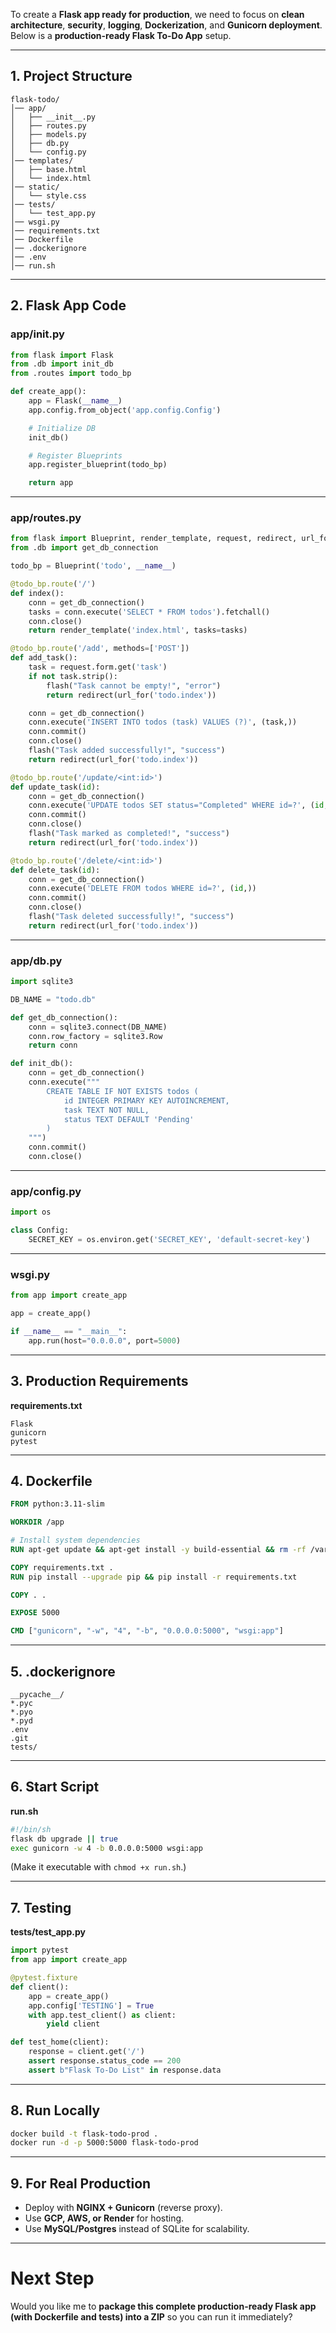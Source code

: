 To create a **Flask app ready for production**, we need to focus on **clean architecture**, **security**, **logging**, **Dockerization**, and **Gunicorn deployment**. Below is a **production-ready Flask To-Do App** setup.

---

## **1. Project Structure**

```
flask-todo/
│── app/
│   ├── __init__.py
│   ├── routes.py
│   ├── models.py
│   ├── db.py
│   └── config.py
│── templates/
│   ├── base.html
│   └── index.html
│── static/
│   └── style.css
│── tests/
│   └── test_app.py
│── wsgi.py
│── requirements.txt
│── Dockerfile
│── .dockerignore
│── .env
│── run.sh
```

---

## **2. Flask App Code**

### **app/**init**.py**

```python
from flask import Flask
from .db import init_db
from .routes import todo_bp

def create_app():
    app = Flask(__name__)
    app.config.from_object('app.config.Config')

    # Initialize DB
    init_db()

    # Register Blueprints
    app.register_blueprint(todo_bp)

    return app
```

---

### **app/routes.py**

```python
from flask import Blueprint, render_template, request, redirect, url_for, flash
from .db import get_db_connection

todo_bp = Blueprint('todo', __name__)

@todo_bp.route('/')
def index():
    conn = get_db_connection()
    tasks = conn.execute('SELECT * FROM todos').fetchall()
    conn.close()
    return render_template('index.html', tasks=tasks)

@todo_bp.route('/add', methods=['POST'])
def add_task():
    task = request.form.get('task')
    if not task.strip():
        flash("Task cannot be empty!", "error")
        return redirect(url_for('todo.index'))

    conn = get_db_connection()
    conn.execute('INSERT INTO todos (task) VALUES (?)', (task,))
    conn.commit()
    conn.close()
    flash("Task added successfully!", "success")
    return redirect(url_for('todo.index'))

@todo_bp.route('/update/<int:id>')
def update_task(id):
    conn = get_db_connection()
    conn.execute('UPDATE todos SET status="Completed" WHERE id=?', (id,))
    conn.commit()
    conn.close()
    flash("Task marked as completed!", "success")
    return redirect(url_for('todo.index'))

@todo_bp.route('/delete/<int:id>')
def delete_task(id):
    conn = get_db_connection()
    conn.execute('DELETE FROM todos WHERE id=?', (id,))
    conn.commit()
    conn.close()
    flash("Task deleted successfully!", "success")
    return redirect(url_for('todo.index'))
```

---

### **app/db.py**

```python
import sqlite3

DB_NAME = "todo.db"

def get_db_connection():
    conn = sqlite3.connect(DB_NAME)
    conn.row_factory = sqlite3.Row
    return conn

def init_db():
    conn = get_db_connection()
    conn.execute("""
        CREATE TABLE IF NOT EXISTS todos (
            id INTEGER PRIMARY KEY AUTOINCREMENT,
            task TEXT NOT NULL,
            status TEXT DEFAULT 'Pending'
        )
    """)
    conn.commit()
    conn.close()
```

---

### **app/config.py**

```python
import os

class Config:
    SECRET_KEY = os.environ.get('SECRET_KEY', 'default-secret-key')
```

---

### **wsgi.py**

```python
from app import create_app

app = create_app()

if __name__ == "__main__":
    app.run(host="0.0.0.0", port=5000)
```

---

## **3. Production Requirements**

**requirements.txt**

```
Flask
gunicorn
pytest
```

---

## **4. Dockerfile**

```dockerfile
FROM python:3.11-slim

WORKDIR /app

# Install system dependencies
RUN apt-get update && apt-get install -y build-essential && rm -rf /var/lib/apt/lists/*

COPY requirements.txt .
RUN pip install --upgrade pip && pip install -r requirements.txt

COPY . .

EXPOSE 5000

CMD ["gunicorn", "-w", "4", "-b", "0.0.0.0:5000", "wsgi:app"]
```

---

## **5. .dockerignore**

```
__pycache__/
*.pyc
*.pyo
*.pyd
.env
.git
tests/
```

---

## **6. Start Script**

**run.sh**

```bash
#!/bin/sh
flask db upgrade || true
exec gunicorn -w 4 -b 0.0.0.0:5000 wsgi:app
```

(Make it executable with `chmod +x run.sh`.)

---

## **7. Testing**

**tests/test\_app.py**

```python
import pytest
from app import create_app

@pytest.fixture
def client():
    app = create_app()
    app.config['TESTING'] = True
    with app.test_client() as client:
        yield client

def test_home(client):
    response = client.get('/')
    assert response.status_code == 200
    assert b"Flask To-Do List" in response.data
```

---

## **8. Run Locally**

```bash
docker build -t flask-todo-prod .
docker run -d -p 5000:5000 flask-todo-prod
```

---

## **9. For Real Production**

* Deploy with **NGINX + Gunicorn** (reverse proxy).
* Use **GCP, AWS, or Render** for hosting.
* Use **MySQL/Postgres** instead of SQLite for scalability.

---

# **Next Step**

Would you like me to **package this complete production-ready Flask app (with Dockerfile and tests) into a ZIP** so you can run it immediately?
